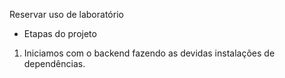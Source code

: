 Reservar uso de laboratório

- Etapas do projeto

1. Iniciamos com o backend fazendo as devidas instalações de dependências.
